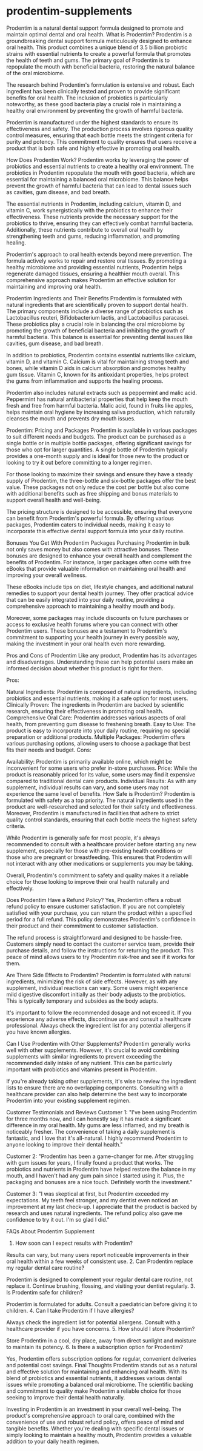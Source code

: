 # prodentim-supplements
Prodentim is a natural dental support formula designed to promote and maintain optimal dental and oral health.
What is Prodentim?
Prodentim is a groundbreaking dental support formula meticulously designed to enhance oral health. This product combines a unique blend of 3.5 billion probiotic strains with essential nutrients to create a powerful formula that promotes the health of teeth and gums. The primary goal of Prodentim is to repopulate the mouth with beneficial bacteria, restoring the natural balance of the oral microbiome.

The research behind Prodentim's formulation is extensive and robust. Each ingredient has been clinically tested and proven to provide significant benefits for oral health. The inclusion of probiotics is particularly noteworthy, as these good bacteria play a crucial role in maintaining a healthy oral environment by preventing the growth of harmful bacteria.

Prodentim is manufactured under the highest standards to ensure its effectiveness and safety. The production process involves rigorous quality control measures, ensuring that each bottle meets the stringent criteria for purity and potency. This commitment to quality ensures that users receive a product that is both safe and highly effective in promoting oral health.

How Does Prodentim Work?
Prodentim works by leveraging the power of probiotics and essential nutrients to create a healthy oral environment. The probiotics in Prodentim repopulate the mouth with good bacteria, which are essential for maintaining a balanced oral microbiome. This balance helps prevent the growth of harmful bacteria that can lead to dental issues such as cavities, gum disease, and bad breath.

The essential nutrients in Prodentim, including calcium, vitamin D, and vitamin C, work synergistically with the probiotics to enhance their effectiveness. These nutrients provide the necessary support for the probiotics to thrive, ensuring they can effectively combat harmful bacteria. Additionally, these nutrients contribute to overall oral health by strengthening teeth and gums, reducing inflammation, and promoting healing.

Prodentim's approach to oral health extends beyond mere prevention. The formula actively works to repair and restore oral tissues. By promoting a healthy microbiome and providing essential nutrients, Prodentim helps regenerate damaged tissues, ensuring a healthier mouth overall. This comprehensive approach makes Prodentim an effective solution for maintaining and improving oral health.

Prodentim Ingredients and Their Benefits
Prodentim is formulated with natural ingredients that are scientifically proven to support dental health. The primary components include a diverse range of probiotics such as Lactobacillus reuteri, Bifidobacterium lactis, and Lactobacillus paracasei. These probiotics play a crucial role in balancing the oral microbiome by promoting the growth of beneficial bacteria and inhibiting the growth of harmful bacteria. This balance is essential for preventing dental issues like cavities, gum disease, and bad breath.

In addition to probiotics, Prodentim contains essential nutrients like calcium, vitamin D, and vitamin C. Calcium is vital for maintaining strong teeth and bones, while vitamin D aids in calcium absorption and promotes healthy gum tissue. Vitamin C, known for its antioxidant properties, helps protect the gums from inflammation and supports the healing process.

Prodentim also includes natural extracts such as peppermint and malic acid. Peppermint has natural antibacterial properties that help keep the mouth fresh and free from harmful bacteria. Malic acid, found in fruits like apples, helps maintain oral hygiene by increasing saliva production, which naturally cleanses the mouth and prevents dry mouth issues.

Prodentim: Pricing and Packages
Prodentim is available in various packages to suit different needs and budgets. The product can be purchased as a single bottle or in multiple bottle packages, offering significant savings for those who opt for larger quantities. A single bottle of Prodentim typically provides a one-month supply and is ideal for those new to the product or looking to try it out before committing to a longer regimen.

For those looking to maximize their savings and ensure they have a steady supply of Prodentim, the three-bottle and six-bottle packages offer the best value. These packages not only reduce the cost per bottle but also come with additional benefits such as free shipping and bonus materials to support overall health and well-being.

The pricing structure is designed to be accessible, ensuring that everyone can benefit from Prodentim's powerful formula. By offering various packages, Prodentim caters to individual needs, making it easy to incorporate this effective dental support formula into your daily routine.

Bonuses You Get With Prodentim Packages
Purchasing Prodentim in bulk not only saves money but also comes with attractive bonuses. These bonuses are designed to enhance your overall health and complement the benefits of Prodentim. For instance, larger packages often come with free eBooks that provide valuable information on maintaining oral health and improving your overall wellness.

These eBooks include tips on diet, lifestyle changes, and additional natural remedies to support your dental health journey. They offer practical advice that can be easily integrated into your daily routine, providing a comprehensive approach to maintaining a healthy mouth and body.

Moreover, some packages may include discounts on future purchases or access to exclusive health forums where you can connect with other Prodentim users. These bonuses are a testament to Prodentim's commitment to supporting your health journey in every possible way, making the investment in your oral health even more rewarding.

Pros and Cons of Prodentim
Like any product, Prodentim has its advantages and disadvantages. Understanding these can help potential users make an informed decision about whether this product is right for them.

Pros:

Natural Ingredients: Prodentim is composed of natural ingredients, including probiotics and essential nutrients, making it a safe option for most users.
Clinically Proven: The ingredients in Prodentim are backed by scientific research, ensuring their effectiveness in promoting oral health.
Comprehensive Oral Care: Prodentim addresses various aspects of oral health, from preventing gum disease to freshening breath.
Easy to Use: The product is easy to incorporate into your daily routine, requiring no special preparation or additional products.
Multiple Packages: Prodentim offers various purchasing options, allowing users to choose a package that best fits their needs and budget.
Cons:

Availability: Prodentim is primarily available online, which might be inconvenient for some users who prefer in-store purchases.
Price: While the product is reasonably priced for its value, some users may find it expensive compared to traditional dental care products.
Individual Results: As with any supplement, individual results can vary, and some users may not experience the same level of benefits.
How Safe is Prodentim?
Prodentim is formulated with safety as a top priority. The natural ingredients used in the product are well-researched and selected for their safety and effectiveness. Moreover, Prodentim is manufactured in facilities that adhere to strict quality control standards, ensuring that each bottle meets the highest safety criteria.

While Prodentim is generally safe for most people, it's always recommended to consult with a healthcare provider before starting any new supplement, especially for those with pre-existing health conditions or those who are pregnant or breastfeeding. This ensures that Prodentim will not interact with any other medications or supplements you may be taking.

Overall, Prodentim's commitment to safety and quality makes it a reliable choice for those looking to improve their oral health naturally and effectively.

Does Prodentim Have a Refund Policy?
Yes, Prodentim offers a robust refund policy to ensure customer satisfaction. If you are not completely satisfied with your purchase, you can return the product within a specified period for a full refund. This policy demonstrates Prodentim's confidence in their product and their commitment to customer satisfaction.

The refund process is straightforward and designed to be hassle-free. Customers simply need to contact the customer service team, provide their purchase details, and follow the instructions for returning the product. This peace of mind allows users to try Prodentim risk-free and see if it works for them.

Are There Side Effects to Prodentim?
Prodentim is formulated with natural ingredients, minimizing the risk of side effects. However, as with any supplement, individual reactions can vary. Some users might experience mild digestive discomfort initially as their body adjusts to the probiotics. This is typically temporary and subsides as the body adapts.

It's important to follow the recommended dosage and not exceed it. If you experience any adverse effects, discontinue use and consult a healthcare professional. Always check the ingredient list for any potential allergens if you have known allergies.

Can I Use Prodentim with Other Supplements?
Prodentim generally works well with other supplements. However, it's crucial to avoid combining supplements with similar ingredients to prevent exceeding the recommended daily intake of any nutrient. This can be particularly important with probiotics and vitamins present in Prodentim.

If you're already taking other supplements, it's wise to review the ingredient lists to ensure there are no overlapping components. Consulting with a healthcare provider can also help determine the best way to incorporate Prodentim into your existing supplement regimen.

Customer Testimonials and Reviews
Customer 1:
"I've been using Prodentim for three months now, and I can honestly say it has made a significant difference in my oral health. My gums are less inflamed, and my breath is noticeably fresher. The convenience of taking a daily supplement is fantastic, and I love that it's all-natural. I highly recommend Prodentim to anyone looking to improve their dental health."

Customer 2:
"Prodentim has been a game-changer for me. After struggling with gum issues for years, I finally found a product that works. The probiotics and nutrients in Prodentim have helped restore the balance in my mouth, and I haven't had any gum pain since I started using it. Plus, the packaging and bonuses are a nice touch. Definitely worth the investment."

Customer 3:
"I was skeptical at first, but Prodentim exceeded my expectations. My teeth feel stronger, and my dentist even noticed an improvement at my last check-up. I appreciate that the product is backed by research and uses natural ingredients. The refund policy also gave me confidence to try it out. I'm so glad I did."

FAQs About Prodentim Supplement
1. How soon can I expect results with Prodentim?

Results can vary, but many users report noticeable improvements in their oral health within a few weeks of consistent use.
2. Can Prodentim replace my regular dental care routine?

Prodentim is designed to complement your regular dental care routine, not replace it. Continue brushing, flossing, and visiting your dentist regularly.
3. Is Prodentim safe for children?

Prodentim is formulated for adults. Consult a paediatrician before giving it to children.
4. Can I take Prodentim if I have allergies?

Always check the ingredient list for potential allergens. Consult with a healthcare provider if you have concerns.
5. How should I store Prodentim?

Store Prodentim in a cool, dry place, away from direct sunlight and moisture to maintain its potency.
6. Is there a subscription option for Prodentim?

Yes, Prodentim offers subscription options for regular, convenient deliveries and potential cost savings.
Final Thoughts
Prodentim stands out as a natural and effective solution for maintaining and enhancing oral health. With its blend of probiotics and essential nutrients, it addresses various dental issues while promoting a balanced oral microbiome. The scientific backing and commitment to quality make Prodentim a reliable choice for those seeking to improve their dental health naturally.

Investing in Prodentim is an investment in your overall well-being. The product's comprehensive approach to oral care, combined with the convenience of use and robust refund policy, offers peace of mind and tangible benefits. Whether you're dealing with specific dental issues or simply looking to maintain a healthy mouth, Prodentim provides a valuable addition to your daily health regimen.
